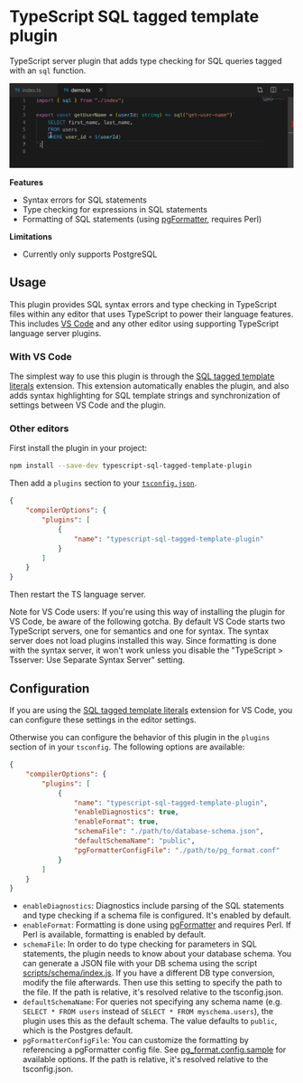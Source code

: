 # TypeScript SQL tagged template plugin

TypeScript server plugin that adds type checking for SQL queries tagged with an `sql` function.

![](docs/preview.gif)

**Features**

- Syntax errors for SQL statements
- Type checking for expressions in SQL statements
- Formatting of SQL statements (using [pgFormatter](https://github.com/darold/pgFormatter), requires Perl)

**Limitations**

- Currently only supports PostgreSQL

## Usage

This plugin provides SQL syntax errors and type checking in TypeScript files within any editor that uses TypeScript to power their language features. This includes [VS Code](https://code.visualstudio.com) and any other editor using supporting TypeScript language server plugins.

### With VS Code

The simplest way to use this plugin is through the [SQL tagged template literals](https://marketplace.visualstudio.com/items?itemName=frigus02.vscode-sql-tagged-template-literals) extension. This extension automatically enables the plugin, and also adds syntax highlighting for SQL template strings and synchronization of settings between VS Code and the plugin.

### Other editors

First install the plugin in your project:

```bash
npm install --save-dev typescript-sql-tagged-template-plugin
```

Then add a `plugins` section to your [`tsconfig.json`](http://www.typescriptlang.org/docs/handbook/tsconfig-json.html).

```json
{
	"compilerOptions": {
		"plugins": [
			{
				"name": "typescript-sql-tagged-template-plugin"
			}
		]
	}
}
```

Then restart the TS language server.

Note for VS Code users: If you're using this way of installing the plugin for VS Code, be aware of the following gotcha. By default VS Code starts two TypeScript servers, one for semantics and one for syntax. The syntax server does not load plugins installed this way. Since formatting is done with the syntax server, it won't work unless you disable the "TypeScript > Tsserver: Use Separate Syntax Server" setting.

## Configuration

If you are using the [SQL tagged template literals](https://marketplace.visualstudio.com/items?itemName=frigus02.vscode-sql-tagged-template-literals) extension for VS Code, you can configure these settings in the editor settings.

Otherwise you can configure the behavior of this plugin in the `plugins` section of in your `tsconfig`. The following options are available:

```json
{
	"compilerOptions": {
		"plugins": [
			{
				"name": "typescript-sql-tagged-template-plugin",
				"enableDiagnostics": true,
				"enableFormat": true,
				"schemaFile": "./path/to/database-schema.json",
				"defaultSchemaName": "public",
				"pgFormatterConfigFile": "./path/to/pg_format.conf"
			}
		]
	}
}
```

- `enableDiagnostics`: Diagnostics include parsing of the SQL statements and type checking if a schema file is configured. It's enabled by default.
- `enableFormat`: Formatting is done using [pgFormatter](https://github.com/darold/pgFormatter) and requires Perl. If Perl is available, formatting is enabled by default.
- `schemaFile`: In order to do type checking for parameters in SQL statements, the plugin needs to know about your database schema. You can generate a JSON file with your DB schema using the script [scripts/schema/index.js](./scripts/schema/index.js). If you have a different DB type conversion, modify the file afterwards. Then use this setting to specify the path to the file. If the path is relative, it's resolved relative to the tsconfig.json.
- `defaultSchemaName`: For queries not specifying any schema name (e.g. `SELECT * FROM users` instead of `SELECT * FROM myschema.users`), the plugin uses this as the default schema. The value defaults to `public`, which is the Postgres default.
- `pgFormatterConfigFile`: You can customize the formatting by referencing a pgFormatter config file. See [pg_format.config.sample](https://github.com/darold/pgFormatter/blob/master/doc/pg_format.conf.sample) for available options. If the path is relative, it's resolved relative to the tsconfig.json.
